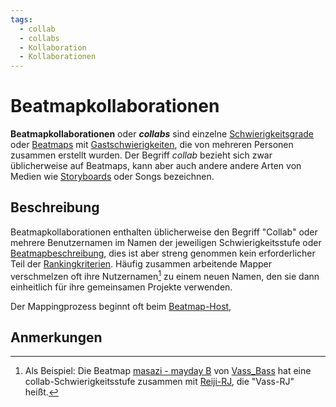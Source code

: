 ```yaml
---
tags:
  - collab
  - collabs
  - Kollaboration
  - Kollaborationen
---
```


# Beatmapkollaborationen

**Beatmapkollaborationen** oder ***collabs*** sind einzelne [Schwierigkeitsgrade](/wiki/Beatmap/Difficulty) oder [Beatmaps](/wiki/Beatmap) mit [Gastschwierigkeiten](/wiki/Beatmap/Guest_difficulty), die von mehreren Personen zusammen erstellt wurden.
Der Begriff *collab* bezieht sich zwar üblicherweise auf Beatmaps, kann aber auch andere andere Arten von Medien wie [Storyboards](/wiki/Storyboard) oder Songs bezeichnen.

## Beschreibung

Beatmapkollaborationen enthalten üblicherweise den Begriff "Collab" oder mehrere Benutzernamen im Namen der jeweiligen Schwierigkeitsstufe oder [Beatmapbeschreibung](), dies ist aber streng genommen kein erforderlicher Teil der [Rankingkriterien]().
Häufig zusammen arbeitende Mapper verschmelzen oft ihre Nutzernamen[^name-example] zu einem neuen Namen, den sie dann einheitlich für ihre gemeinsamen Projekte verwenden.

Der Mappingprozess beginnt oft beim [Beatmap-Host](), 

## Anmerkungen

[^name-example]: Als Beispiel: Die Beatmap [masazi - mayday B](https://osu.ppy.sh/beatmapsets/74277#osu/233068) von [Vass\_Bass](https://osu.ppy.sh/users/188248) hat eine collab-Schwierigkeitsstufe zusammen mit [Reiji-RJ](https://osu.ppy.sh/users/30538), die "Vass-RJ" heißt.
